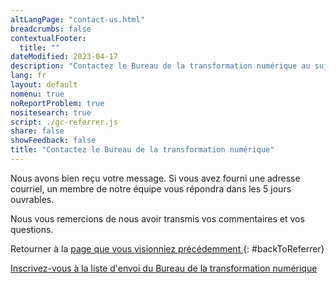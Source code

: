 ```yaml
---
altLangPage: "contact-us.html"
breadcrumbs: false
contextualFooter:
  title: ""
dateModified: 2023-04-17
description: "Contactez le Bureau de la transformation numérique au sujet du système de conception Canada.ca."
lang: fr
layout: default
nomenu: true
noReportProblem: true
nositesearch: true
script: ./gc-referrer.js
share: false
showFeedback: false
title: "Contactez le Bureau de la transformation numérique"
---
```

Nous avons bien reçu votre message. Si vous avez fourni une adresse courriel, un membre de notre équipe vous répondra dans les 5 jours ouvrables.

Nous vous remercions de nous avoir transmis vos commentaires et vos questions.

Retourner à la [ page que vous visionniez précédemment ]( / ){: #backToReferrer}

[Inscrivez-vous à la liste d'envoi du Bureau de la transformation numérique](https://blogue.canada.ca/pages/inscrire.html)
